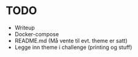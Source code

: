 # TODO
- Writeup
- Docker-compose
- README.md (Må vente til evt. theme er satt)
- Legge inn theme i challenge (printing og stuff)